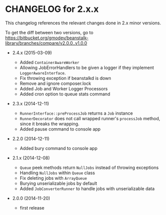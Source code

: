 CHANGELOG for 2.x.x
===================

This changelog references the relevant changes done in 2.x minor versions.

To get the diff between two versions, go to 
https://bitbucket.org/gmodev/beanstalk-library/branches/compare/v2.0.0..v1.0.0

* 2.4.x (2015-03-09)

    * Added `ContainerAwareWorker`
    * Allowing JobErrorHandlers to be given a logger if they implement `LoggerAwareInterface`.
    * Fix throwing exception if beanstalkd is down
    * Remove and ignore composer.lock
    * Added Job and Worker Logger Processors
    * Added cron option to queue stats command

* 2.3.x (2014-12-11)

    * `RunnerInterface::preProcessJob` returns a `Job` instance
    * `RunnerDecorator` does not call wrapped runner's `processJob` method, since it breaks the wrapping.
    * Added pause command to console app

* 2.2.0 (2014-12-11)

    * Added bury command to console app

* 2.1.x (2014-12-08)

    * `Queue` peek methods return `NullJobs` instead of throwing exceptions
    * Handling `NullJobs` within `Queue` class
    * Fix deleting jobs with `ArrayQueue`
    * Burying unserializable jobs by default
    * Added `JobConverterRunner` to handle jobs with unserializable data

* 2.0.0 (2014-11-20)

    * first release

